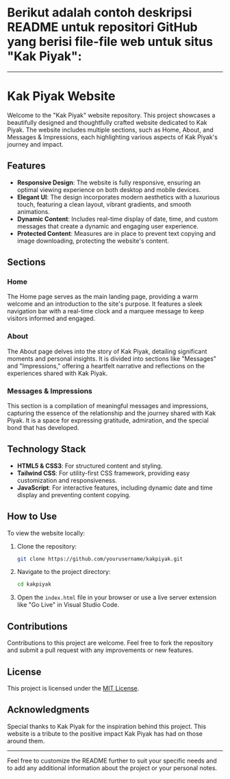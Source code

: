 # Berikut adalah contoh deskripsi README untuk repositori GitHub yang berisi file-file web untuk situs "Kak Piyak":

---

# Kak Piyak Website

Welcome to the "Kak Piyak" website repository. This project showcases a beautifully designed and thoughtfully crafted website dedicated to Kak Piyak. The website includes multiple sections, such as Home, About, and Messages & Impressions, each highlighting various aspects of Kak Piyak's journey and impact.

## Features

- **Responsive Design**: The website is fully responsive, ensuring an optimal viewing experience on both desktop and mobile devices.
- **Elegant UI**: The design incorporates modern aesthetics with a luxurious touch, featuring a clean layout, vibrant gradients, and smooth animations.
- **Dynamic Content**: Includes real-time display of date, time, and custom messages that create a dynamic and engaging user experience.
- **Protected Content**: Measures are in place to prevent text copying and image downloading, protecting the website's content.

## Sections

### Home
The Home page serves as the main landing page, providing a warm welcome and an introduction to the site's purpose. It features a sleek navigation bar with a real-time clock and a marquee message to keep visitors informed and engaged.

### About
The About page delves into the story of Kak Piyak, detailing significant moments and personal insights. It is divided into sections like "Messages" and "Impressions," offering a heartfelt narrative and reflections on the experiences shared with Kak Piyak.

### Messages & Impressions
This section is a compilation of meaningful messages and impressions, capturing the essence of the relationship and the journey shared with Kak Piyak. It is a space for expressing gratitude, admiration, and the special bond that has developed.

## Technology Stack

- **HTML5 & CSS3**: For structured content and styling.
- **Tailwind CSS**: For utility-first CSS framework, providing easy customization and responsiveness.
- **JavaScript**: For interactive features, including dynamic date and time display and preventing content copying.

## How to Use

To view the website locally:

1. Clone the repository:
   ```bash
   git clone https://github.com/yourusername/kakpiyak.git
   ```
2. Navigate to the project directory:
   ```bash
   cd kakpiyak
   ```
3. Open the `index.html` file in your browser or use a live server extension like "Go Live" in Visual Studio Code.

## Contributions

Contributions to this project are welcome. Feel free to fork the repository and submit a pull request with any improvements or new features.

## License

This project is licensed under the [MIT License](LICENSE).

## Acknowledgments

Special thanks to Kak Piyak for the inspiration behind this project. This website is a tribute to the positive impact Kak Piyak has had on those around them.

---

Feel free to customize the README further to suit your specific needs and to add any additional information about the project or your personal notes.
